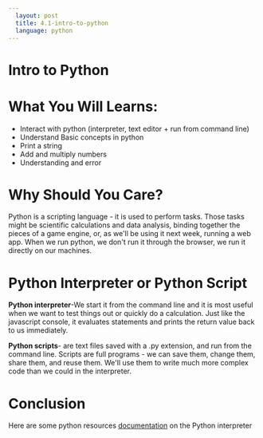 ```yaml
---
  layout: post
  title: 4.1-intro-to-python
  language: python
---
```


# Intro to Python

# What You Will Learns:
+	Interact with python (interpreter, text editor + run from command line)
+ Understand Basic concepts in python
+ Print a string
+ Add and multiply numbers
+ Understanding and error

# Why Should You Care?
Python is a scripting language - it is used to perform tasks. Those tasks might be scientific calculations and data analysis, binding together the pieces of a game engine, or, as we'll be using it next week, running a web app. When we run python, we don't run it through the browser, we run it directly on our machines.

# Python Interpreter or Python Script

**Python interpreter**-We start it from the command line and it is most useful when we want to test things out or quickly do a calculation. Just like the javascript console, it evaluates statements and prints the return value back to us immediately.

**Python scripts**- are text files saved with a .py extension, and run from the command line. Scripts are full programs - we can save them, change them, share them, and reuse them. We'll use them to write much more complex code than we could in the interpreter.

# Conclusion
Here are some python resources <a href="http://anandology.com/python-practice-book/getting-started.html">documentation</a> on the Python interpreter

